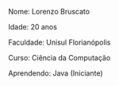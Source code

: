 Nome: Lorenzo Bruscato

Idade: 20 anos

Faculdade: Unisul Florianópolis

Curso: Ciência da Computação

Aprendendo: Java (Iniciante)

<!--
**LorenzoB007/LorenzoB007** is a ✨ _special_ ✨ repository because its `README.md` (this file) appears on your GitHub profile.

Here are some ideas to get you started:

- 🔭 I’m currently working on ...
- 🌱 I’m currently learning ...
- 👯 I’m looking to collaborate on ...
- 🤔 I’m looking for help with ...
- 💬 Ask me about ...
- 📫 How to reach me: ...
- 😄 Pronouns: ...
- ⚡ Fun fact: ...
-->
